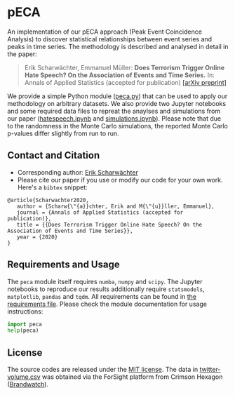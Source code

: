# pECA
An implementation of our pECA approach (Peak Event Coincidence Analysis) to discover statistical relationships between event series and peaks in time series. The methodology is described and analysed in detail in the paper:

> Erik Scharwächter, Emmanuel Müller: **Does Terrorism Trigger Online Hate Speech? On the Association of Events and Time Series.**
> In: Annals of Applied Statistics (accepted for publication) [[arXiv preprint]](https://arxiv.org/abs/2004.14733)

We provide a simple Python module ([peca.py](./peca.py)) that can be used to apply our methodology on arbitrary datasets. We also provide two Jupyter notebooks and some required data files to repreat the anaylses and simulations from our paper ([hatespeech.ipynb](./hatespeech.ipynb) and [simulations.ipynb](./simulations.ipynb)). Please note that due to the randomness in the Monte Carlo simulations, the reported Monte Carlo p-values differ slightly from run to run.

## Contact and Citation

* Corresponding author: [Erik Scharwächter](mailto:scharwaechter@bit-uni-bonn.de)
* Please cite our paper if you use or modify our code for your own work. Here's a `bibtex` snippet:

```
@article{Scharwachter2020,
   author = {Scharw{\"{a}}chter, Erik and M{\"{u}}ller, Emmanuel},
   journal = {Annals of Applied Statistics (accepted for publication)},
   title = {{Does Terrorism Trigger Online Hate Speech? On the Association of Events and Time Series}},
   year = {2020} 
}
```

## Requirements and Usage

The `peca` module itself requires `numba`, `numpy` and `scipy`. The Jupyter notebooks to reproduce our results additionally require `statsmodels`, `matplotlib`, `pandas` and `tqdm`. All requirements can be found in [the requirements file](./requirements.txt). Please check the module documentation for usage instructions:

```python
import peca
help(peca)
```

## License

The source codes are released under the [MIT license](./LICENSE). The data in [twitter-volume.csv](./data/twitter-volume.csv) was obtained via the ForSight platform from Crimson Hexagon ([Brandwatch](https://www.brandwatch.com/)).

